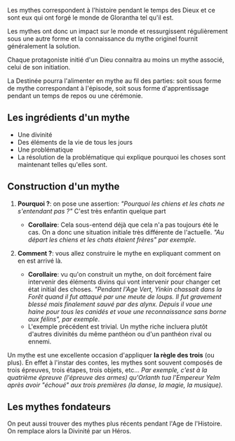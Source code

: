 Les mythes correspondent à l'histoire pendant le temps des Dieux et ce sont eux qui ont forgé le monde de Glorantha tel qu'il est. 

Les mythes ont donc un impact sur le monde et ressurgissent régulièrement sous une autre forme et la connaissance du mythe originel fournit généralement la solution. 

Chaque protagoniste initié d'un Dieu connaitra au moins un mythe associé, celui de son initiation. 

La Destinée pourra l'alimenter en mythe au fil des parties: soit sous forme de mythe correspondant à l'épisode, soit sous forme d'apprentissage pendant un temps de repos ou une cérémonie. 

## Les ingrédients d'un mythe 

* Une divinité 
* Des éléments de la vie de tous les jours 
* Une problématique 
* La résolution de la problématique qui explique pourquoi les choses sont maintenant telles qu'elles sont. 

## Construction d'un mythe 

1. **Pourquoi ?**: on pose une assertion: _"Pourquoi les chiens et les chats ne s'entendant pas ?"_ C'est très enfantin quelque part
    * **Corollaire**: Cela sous-entend déjà que cela n'a pas toujours été le cas. On a donc une situation initiale très différente de l'actuelle. _"Au départ les chiens et les chats étaient frères" par exemple_. 
  
2. **Comment ?**: vous allez construire le mythe en expliquant comment on en est arrivé là. 
    * **Corollaire**: vu qu'on construit un mythe, on doit forcément faire intervenir des éléments divins qui vont intervenir pour changer cet état initial des choses. _"Pendant l'Age Vert, Yinkin chassait dans la Forêt quand il fut attaqué par une meute de loups. Il fut gravement blessé mais finalement sauvé par des alynx. Depuis il voue une haine pour tous les canidés et voue une reconnaissance sans borne aux félins", par exemple_. 
    * L'exemple précédent est trivial. Un mythe riche incluera plutôt d'autres divinités du même panthéon ou d'un panthéon rival ou ennemi.   

Un mythe est une excellente occasion d'appliquer **la règle des trois** (ou plus). En effet à l'instar des contes, les mythes sont souvent composés de trois épreuves, trois étapes, trois objets, etc... _Par exemple, c'est à la quatrième épreuve (l'épreuve des armes) qu'Orlanth tua l'Empereur Yelm après avoir "échoué" aux trois premières (la danse, la magie, la musique)._  


## Les mythes fondateurs 

On peut aussi trouver des mythes plus récents pendant l'Age de l'Histoire. On remplace alors la Divinité par un Héros.
     